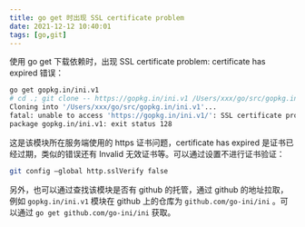 ```yaml
---
title: go get 时出现 SSL certificate problem
date: 2021-12-12 10:40:01
tags: [go,git]
---
```


使用 go get 下载依赖时，出现 SSL certificate problem: certificate has expired 错误<!-- more -->：  

```bash
go get gopkg.in/ini.v1                               
# cd .; git clone -- https://gopkg.in/ini.v1 /Users/xxx/go/src/gopkg.in/ini.v1
Cloning into '/Users/xxx/go/src/gopkg.in/ini.v1'...
fatal: unable to access 'https://gopkg.in/ini.v1/': SSL certificate problem: certificate has expired
package gopkg.in/ini.v1: exit status 128
```

这是该模块所在服务端使用的 https 证书问题，certificate has expired 是证书已经过期，类似的错误还有 Invalid 无效证书等。可以通过设置不进行证书验证：

```bash
git config –global http.sslVerify false
```

 另外，也可以通过查找该模块是否有 github 的托管，通过 github 的地址拉取，例如 `gopkg.in/ini.v1` 模块在 github 上的仓库为 `github.com/go-ini/ini` 。可以通过 `go get github.com/go-ini/ini`  获取。